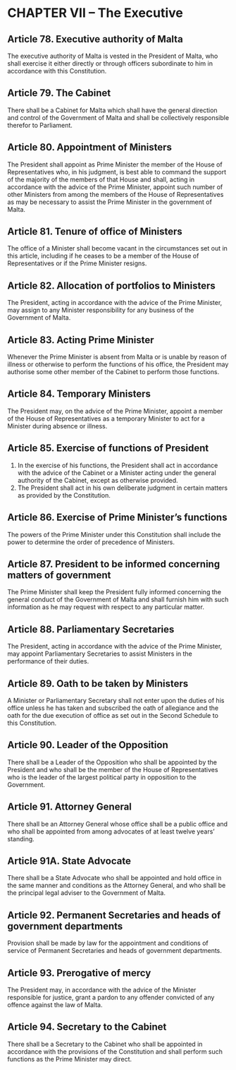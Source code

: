 # CHAPTER VII – The Executive

## Article 78. Executive authority of Malta

The executive authority of Malta is vested in the President of Malta, who shall exercise it either directly or through officers subordinate to him in accordance with this Constitution.

## Article 79. The Cabinet

There shall be a Cabinet for Malta which shall have the general direction and control of the Government of Malta and shall be collectively responsible therefor to Parliament.

## Article 80. Appointment of Ministers

The President shall appoint as Prime Minister the member of the House of Representatives who, in his judgment, is best able to command the support of the majority of the members of that House and shall, acting in accordance with the advice of the Prime Minister, appoint such number of other Ministers from among the members of the House of Representatives as may be necessary to assist the Prime Minister in the government of Malta.

## Article 81. Tenure of office of Ministers

The office of a Minister shall become vacant in the circumstances set out in this article, including if he ceases to be a member of the House of Representatives or if the Prime Minister resigns.

## Article 82. Allocation of portfolios to Ministers

The President, acting in accordance with the advice of the Prime Minister, may assign to any Minister responsibility for any business of the Government of Malta.

## Article 83. Acting Prime Minister

Whenever the Prime Minister is absent from Malta or is unable by reason of illness or otherwise to perform the functions of his office, the President may authorise some other member of the Cabinet to perform those functions.

## Article 84. Temporary Ministers

The President may, on the advice of the Prime Minister, appoint a member of the House of Representatives as a temporary Minister to act for a Minister during absence or illness.

## Article 85. Exercise of functions of President

1. In the exercise of his functions, the President shall act in accordance with the advice of the Cabinet or a Minister acting under the general authority of the Cabinet, except as otherwise provided.
2. The President shall act in his own deliberate judgment in certain matters as provided by the Constitution.

## Article 86. Exercise of Prime Minister’s functions

The powers of the Prime Minister under this Constitution shall include the power to determine the order of precedence of Ministers.

## Article 87. President to be informed concerning matters of government

The Prime Minister shall keep the President fully informed concerning the general conduct of the Government of Malta and shall furnish him with such information as he may request with respect to any particular matter.

## Article 88. Parliamentary Secretaries

The President, acting in accordance with the advice of the Prime Minister, may appoint Parliamentary Secretaries to assist Ministers in the performance of their duties.

## Article 89. Oath to be taken by Ministers

A Minister or Parliamentary Secretary shall not enter upon the duties of his office unless he has taken and subscribed the oath of allegiance and the oath for the due execution of office as set out in the Second Schedule to this Constitution.

## Article 90. Leader of the Opposition

There shall be a Leader of the Opposition who shall be appointed by the President and who shall be the member of the House of Representatives who is the leader of the largest political party in opposition to the Government.

## Article 91. Attorney General

There shall be an Attorney General whose office shall be a public office and who shall be appointed from among advocates of at least twelve years’ standing.

## Article 91A. State Advocate

There shall be a State Advocate who shall be appointed and hold office in the same manner and conditions as the Attorney General, and who shall be the principal legal adviser to the Government of Malta.

## Article 92. Permanent Secretaries and heads of government departments

Provision shall be made by law for the appointment and conditions of service of Permanent Secretaries and heads of government departments.

## Article 93. Prerogative of mercy

The President may, in accordance with the advice of the Minister responsible for justice, grant a pardon to any offender convicted of any offence against the law of Malta.

## Article 94. Secretary to the Cabinet

There shall be a Secretary to the Cabinet who shall be appointed in accordance with the provisions of the Constitution and shall perform such functions as the Prime Minister may direct.
